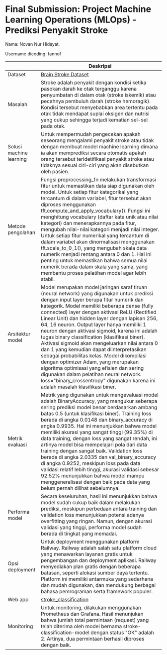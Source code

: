 # Final Submission: Project Machine Learning Operations (MLOps) - Prediksi Penyakit Stroke
Nama: Novan Nur Hidayat.

Username dicoding: fannof

| | Deskripsi |
| ----------- | ----------- |
| Dataset | [Brain Stroke Dataset](https://www.kaggle.com/datasets/jillanisofttech/brain-stroke-dataset) | 
| Masalah | Stroke adalah penyakit dengan kondisi ketika pasokan darah ke otak terganggu karena penyumbatan di dalam otak (stroke iskemik) atau pecahnya pembuluh darah (stroke hemoragik). Kondisi tersebut menyebabkan area tertentu pada otak tidak mendapat suplai oksigen dan nutrisi yang cukup sehingga terjadi kematian sel-sel pada otak. |
| Solusi machine learning | Untuk mempermudah pengecekan apakah seseorang mengalami penyakit stroke atau tidak dengan membuat model machine learning dimana ia akan memprediksi secara otomatis apakah orang tersebut teridetifikasi penyakit stroke atau tidaknya sesuai ciri-ciri yang akan disebutkan oleh pasien. |
| Metode pengolahan | Fungsi preprocessing_fn melakukan transformasi fitur untuk memastikan data siap digunakan oleh model. Untuk setiap fitur kategorikal yang tercantum di dalam variabel, fitur tersebut akan diproses menggunakan tft.compute_and_apply_vocabulary(). Fungsi ini menghitung vocabulary (daftar kata unik atau nilai kategori) dan menerapkannya pada fitur, mengubah nilai-nilai kategori menjadi nilai integer. Untuk setiap fitur numerikal yang tercantum di dalam variabel akan dinormalisasi menggunakan tft.scale_to_0_1(), yang mengubah skala data numerik menjadi rentang antara 0 dan 1. Hal ini penting untuk memastikan bahwa semua nilai numerik berada dalam skala yang sama, yang membantu proses pelatihan model agar lebih stabil. |
| Arsitektur model | Model merupakan model jaringan saraf tiruan (neural network) yang digunakan untuk prediksi dengan input layer berupa fitur numerik dan kategorik. Model memiliki beberapa dense (fully connected) layer dengan aktivasi ReLU (Rectified Linear Unit) dan hidden layer dengan lapisan 256, 64, 16 neuron. Output layer hanya memiliki 1 neuron dengan aktivasi sigmoid, karena ini adalah tugas binary classification (klasifikasi biner). Aktivasi sigmoid akan mengeluarkan nilai antara 0 dan 1 yang kemudian dapat diinterpretasikan sebagai probabilitas kelas. Model dikompilasi dengan optimizer Adam, yang merupakan algoritma optimisasi yang efisien dan sering digunakan dalam pelatihan neural network. loss="binary_crossentropy" digunakan karena ini adalah masalah klasifikasi biner. |
| Metrik evaluasi | Metrik yang digunakan untuk mengevaluasi model adalah BinaryAccuracy, yang mengukur seberapa sering prediksi model benar berdasarkan ambang batas 0.5 (untuk klasifikasi biner). Training loss berada di angka 0.0148 dan binary_accuracy di angka 0.9935. Hal ini menunjukkan bahwa model memiliki akurasi yang sangat tinggi (99.35%) di data training, dengan loss yang sangat rendah, ini artinya model bisa mempelajari pola dari data training dengan sangat baik. Validation loss berada di angka 2.0335 dan val_binary_accuracy di angka 0.9252, meskipun loss pada data validasi relatif lebih tinggi, akurasi validasi sebesar 92.52% menunjukkan bahwa model mampu menggeneralisasi dengan baik pada data yang belum pernah dilihat sebelumnya. |
| Performa model | Secara keseluruhan, hasil ini menunjukkan bahwa model sudah cukup baik dalam melakukan prediksi, meskipun perbedaan antara training dan validation loss menunjukkan potensi adanya overfitting yang ringan. Namun, dengan akurasi validasi yang tinggi, performa model sudah berada di tingkat yang memadai. |
| Opsi deployment | Untuk deployment menggunakan platform Railway. Railway adalah salah satu platform cloud yang menawarkan layanan gratis untuk pengembangan dan deployment aplikasi. Railway menyediakan plan gratis dengan beberapa batasan, seperti alokasi sumber daya tertentu. Platform ini memiliki antarmuka yang sederhana dan mudah digunakan, dan mendukung berbagai bahasa pemrograman serta framework populer. |
| Web app | [stroke_classification](https://project-mlops-stroke-prediction-production.up.railway.app/v1/models/stroke-classification-model/metadata)|
| Monitoring | Untuk monitoring, dilakukan menggunakan Prometheus dan Grafana. Hasil menunjukan bahwa jumlah total permintaan (request) yang telah diterima oleh model bernama stroke-classification-model dengan status "OK" adalah 2. Artinya, dua permintaan berhasil diproses dengan baik. |
